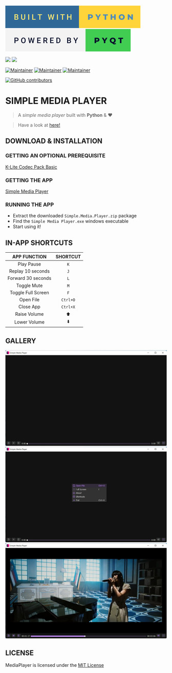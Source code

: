 [![](badges/built-with-python.svg)](https://www.python.org/)
[![](badges/powered-by-pyqt.svg)](https://www.riverbankcomputing.com/software/pyqt/)

[![](https://img.shields.io/github/workflow/status/v3rma9579/MediaPlayer/New%20Release?labelColor=black&logo=githubactions)](https://github.com/v3rma9579/MediaPlayer/actions)
[![](https://img.shields.io/github/v/release/v3rma9579/MediaPlayer?labelColor=black&color=3333ff&logo=semanticrelease)](https://github.com/v3rma9579/MediaPlayer/releases/latest/download/Simple.Media.Player.zip)

[![Maintainer](https://img.shields.io/badge/maintainer-v3rma9579-blue/?logo=github&labelColor=black&color=00cc00)](https://github.com/v3rma9579)
[![Maintainer](https://img.shields.io/badge/maintainer-thetrotfreak-blue/?logo=github&labelColor=black&color=00cc00)](https://github.com/thetrotfreak)
[![Maintainer](https://img.shields.io/badge/maintainer-EternOfFlame-blue/?logo=github&labelColor=black&color=00cc00)](https://github.com/EternOfFlamE)

[![GitHub contributors](https://img.shields.io/github/contributors/v3rma9579/MediaPlayer?logo=github&labelColor=black&color=ff3399)](https://github.com/v3rma9579/MediaPlayer/graphs/contributors)

# SIMPLE MEDIA PLAYER

> A _simple media player_ built with **Python** & ❤️

> Have a look at [here!](https://v3rma9579.github.io/MediaPlayer/)

## DOWNLOAD & INSTALLATION

### GETTING AN OPTIONAL PREREQUISITE

[K-Lite Codec Pack Basic](https://codecguide.com/download_k-lite_codec_pack_basic.htm)

### GETTING THE APP

[Simple Media Player](https://github.com/v3rma9579/MediaPlayer/releases/latest/download/Simple.Media.Player.zip)

### RUNNING THE APP

- Extract the downloaded `Simple.Media.Player.zip` package
- Find the `Simple Media Player.exe` windows executable
- Start using it!

## IN-APP SHORTCUTS

|  **APP FUNCTION**  | **SHORTCUT** |
| :----------------: | :----------: |
|     Play Pause     |     `K`      |
| Replay 10 seconds  |     `J`      |
| Forward 30 seconds |     `L`      |
|    Toggle Mute     |     `M`      |
| Toggle Full Screen |     `F`      |
|     Open File      |   `Ctrl+O`   |
|     Close App      |   `Ctrl+X`   |
|    Raise Volume    |      ⬆️      |
|    Lower Volume    |      ⬇️      |

## GALLERY

![img.png](screenshots/img.png)
![img_1.png](screenshots/img_1.png)
![img_2.png](screenshots/img_2.png)

## LICENSE

MediaPlayer is licensed under the [MIT License](LICENSE)
